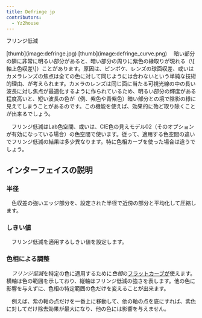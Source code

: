 ```yaml
---
title: Defringe jp
contributors:
  - Yz2house
---
```


<div class="pagetitle">

フリンジ低減

</div>
[thumb](image:defringe.jpg)
[thumb](image:defringe_curve.png)
　暗い部分の隣に非常に明るい部分があると、暗い部分の周りに紫色の縁取りが現れる（\[<https://ja.wikipedia.org/wiki/%E8%89%B2%E5%8F%8E%E5%B7%AE>　軸上色収差\]）ことがあります。原因は、ピンボケ、レンズの球面収差、或いはカメラレンズの焦点は全ての色に対して同じようには合わないという単純な技術的理由、が考えられます。カメラのレンズは同じ面に当たる可視光線の中の長い波長に対し焦点が最適化するように作られているため、明るい部分の輝度がある程度高いと、短い波長の色が（例、紫色や青紫色）暗い部分との境で陰影の様に見えてしまうことがあるのです。この機能を使えば、効果的に殆ど取り除くことが出来るでしょう。

　フリンジ低減はLab色空間、或いは、CIE色の見えモデル02（そのオプションが有効になっている場合）の色空間で使います。従って、適用する色空間の違いでフリンジ低減の結果は多少異なります。特に色相カーブを使った場合は違うでしょう。

## インターフェイスの説明

### 半径

　色収差の強いエッジ部分を、設定された半径で近傍の部分と平均化して圧縮します。

### しきい値

　フリンジ低減を適用するしきい値を設定します。

### 色相による調整

　*フリンジ低減*を特定の色に適用するために*色相*の[フラットカーブが](general_comments_about_some_toolbox_widgets/jp#フラットカーブ)使えます。横軸は色の範囲を示しており、縦軸はフリンジ低減の強さを表します。他の色に影響を与えずに、色相の特定範囲の色だけを変えることが出来ます。

　例えば、紫の軸の点だけを一番上に移動して、他の軸の点を底にすれば、紫色に対してだけ除去効果が最大になり、他の色には影響を与えません。

